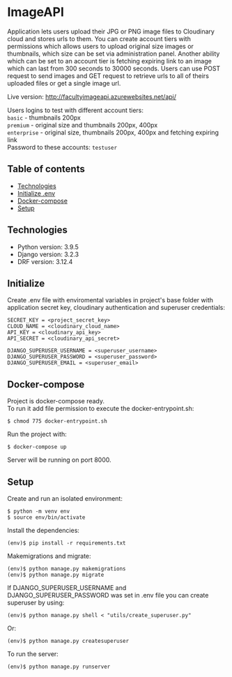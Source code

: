 # ImageAPI

Application lets users upload their JPG or PNG image files to Cloudinary cloud and stores urls to them. You can create account tiers with permissions which allows users to upload original size images or thumbnails, which size can be set via administration panel. Another ability which can be set to an account tier is fetching expiring link to an image which can last from 300 seconds to 30000 seconds. Users can use POST request to send images and GET request to retrieve urls to all of theirs uploaded files or get a single image url.

Live version: http://facultyimageapi.azurewebsites.net/api/

Users logins to test with different account tiers:\
`basic` - thumbnails 200px\
`premium` - original size and thumbnails 200px, 400px\
`enterprise` - original size, thumbnails 200px, 400px and fetching expiring link\
Password to these accounts: `testuser` 

## Table of contents
* [Technologies](#technologies)
* [Initialize .env](#initialize)
* [Docker-compose](#docker-compose)
* [Setup](#setup)

## Technologies
* Python version: 3.9.5
* Django version: 3.2.3
* DRF version: 3.12.4

## Initialize

Create .env file with enviromental variables in project's base folder with application secret key, cloudinary authentication and superuser credentials:
```
SECRET_KEY = <project_secret_key>
CLOUD_NAME = <cloudinary_cloud_name>
API_KEY = <cloudinary_api_key>
API_SECRET = <cloudinary_api_secret>

DJANGO_SUPERUSER_USERNAME = <superuser_username>
DJANGO_SUPERUSER_PASSWORD = <superuser_password>
DJANGO_SUPERUSER_EMAIL = <superuser_email>
```

## Docker-compose

Project is docker-compose ready.<br />
To run it add file permission to execute the docker-entrypoint.sh:
```
$ chmod 775 docker-entrypoint.sh
```
Run the project with:
```
$ docker-compose up
```
Server will be running on port 8000.

## Setup

Create and run an isolated environment:
```
$ python -m venv env
$ source env/bin/activate
```

Install the dependencies:
```
(env)$ pip install -r requirements.txt
```

Makemigrations and migrate:
```
(env)$ python manage.py makemigrations
(env)$ python manage.py migrate
```
If DJANGO_SUPERUSER_USERNAME and DJANGO_SUPERUSER_PASSWORD was set in .env file you can create superuser by using:
```
(env)$ python manage.py shell < "utils/create_superuser.py"
```

Or:
```
(env)$ python manage.py createsuperuser
```

To run the server:
```
(env)$ python manage.py runserver
```
